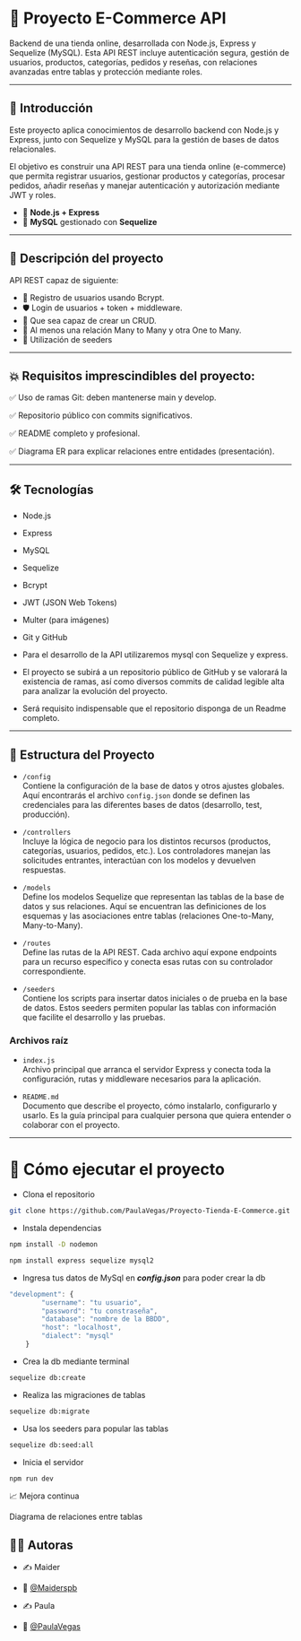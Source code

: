 # 🛒 Proyecto E-Commerce API

Backend de una tienda online, desarrollada con Node.js, Express y Sequelize (MySQL). Esta API REST incluye autenticación segura, gestión de usuarios, productos, categorías, pedidos y reseñas, con relaciones avanzadas entre tablas y protección mediante roles.

---

## 📌 Introducción

Este proyecto aplica conocimientos de desarrollo backend con Node.js y Express, junto con Sequelize y MySQL para la gestión de bases de datos relacionales.

El objetivo es construir una API REST para una tienda online (e-commerce) que permita registrar usuarios, gestionar productos y categorías, procesar pedidos, añadir reseñas y manejar autenticación y autorización mediante JWT y roles.

-   🐢 **Node.js + Express**
-   🐬 **MySQL** gestionado con **Sequelize**

---

## 🧩 Descripción del proyecto

API REST capaz de siguiente:

-   🔐 Registro de usuarios usando Bcrypt.
-   🛡️ Login de usuarios + token + middleware.
-   🧠 Que sea capaz de crear un CRUD.
-   🔗 Al menos una relación Many to Many y otra One to Many.
-   🌱 Utilización de seeders

---

## 💥 Requisitos imprescindibles del proyecto:

✅ Uso de ramas Git: deben mantenerse main y develop.

✅ Repositorio público con commits significativos.

✅ README completo y profesional.

✅ Diagrama ER para explicar relaciones entre entidades (presentación).

---

## 🛠️ Tecnologías

-   Node.js
-   Express
-   MySQL
-   Sequelize
-   Bcrypt
-   JWT (JSON Web Tokens)
-   Multer (para imágenes)
-   Git y GitHub

-   Para el desarrollo de la API utilizaremos mysql con Sequelize y express.
-   El proyecto se subirá a un repositorio público de GitHub y se valorará la
    existencia de ramas, así como diversos commits de calidad legible alta para
    analizar la evolución del proyecto.
-   Será requisito indispensable que el repositorio disponga de un Readme
    completo.

---

## 📂 Estructura del Proyecto

-   `/config`  
    Contiene la configuración de la base de datos y otros ajustes globales. Aquí encontrarás el archivo `config.json` donde se definen las credenciales para las diferentes bases de datos (desarrollo, test, producción).

-   `/controllers`  
    Incluye la lógica de negocio para los distintos recursos (productos, categorías, usuarios, pedidos, etc.). Los controladores manejan las solicitudes entrantes, interactúan con los modelos y devuelven respuestas.

-   `/models`  
    Define los modelos Sequelize que representan las tablas de la base de datos y sus relaciones. Aquí se encuentran las definiciones de los esquemas y las asociaciones entre tablas (relaciones One-to-Many, Many-to-Many).

-   `/routes`  
    Define las rutas de la API REST. Cada archivo aquí expone endpoints para un recurso específico y conecta esas rutas con su controlador correspondiente.

-   `/seeders`  
    Contiene los scripts para insertar datos iniciales o de prueba en la base de datos. Estos seeders permiten popular las tablas con información que facilite el desarrollo y las pruebas.

### Archivos raíz

-   `index.js`  
    Archivo principal que arranca el servidor Express y conecta toda la configuración, rutas y middleware necesarios para la aplicación.

-   `README.md`  
    Documento que describe el proyecto, cómo instalarlo, configurarlo y usarlo. Es la guía principal para cualquier persona que quiera entender o colaborar con el proyecto.

---

# 🚀 Cómo ejecutar el proyecto

-   Clona el repositorio

```bash
git clone https://github.com/PaulaVegas/Proyecto-Tienda-E-Commerce.git
```

-   Instala dependencias

```bash
npm install -D nodemon
```

```bash
npm install express sequelize mysql2
```

-   Ingresa tus datos de MySql en **_config.json_** para poder crear la db

```js
"development": {
        "username": "tu usuario",
        "password": "tu constraseña",
        "database": "nombre de la BBDD",
        "host": "localhost",
        "dialect": "mysql"
    }
```

-   Crea la db mediante terminal

```bash
sequelize db:create
```

-   Realiza las migraciones de tablas

```bash
sequelize db:migrate
```

-   Usa los seeders para popular las tablas

```bash
sequelize db:seed:all
```

-   Inicia el servidor

```bash
npm run dev
```

📈 Mejora continua

Diagrama de relaciones entre tablas

## 👨‍💻 Autoras

-   ✍️ Maider
-   🐙 [@Maiderspb](https://www.github.com/Maiderspb)

-   ✍️ Paula
-   🐙 [@PaulaVegas](https://www.github.com/PaulaVegas)
